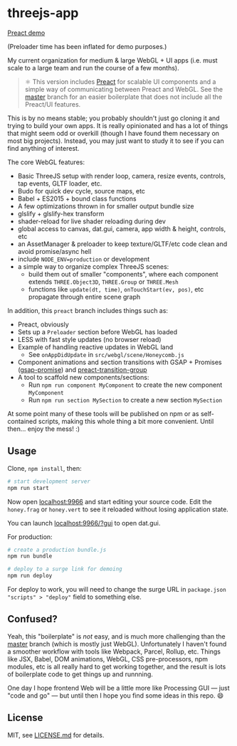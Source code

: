 # threejs-app

[Preact demo](http://test-webgl-preact.surge.sh/?gui)

(Preloader time has been inflated for demo purposes.)

My current organization for medium & large WebGL + UI apps (i.e. must scale to a large team and run the course of a few months).

> ⚛ This version includes [Preact](https://github.com/developit/preact) for scalable UI components and a simple way of communicating between Preact and WebGL. See the [master](https://github.com/mattdesl/threejs-app) branch for an easier boilerplate that does not include all the Preact/UI features.

This is by no means stable; you probably shouldn't just go cloning it and trying to build your own apps. It is really opinionated and has a lot of things that might seem odd or overkill (though I have found them necessary on most big projects). Instead, you may just want to study it to see if you can find anything of interest.

The core WebGL features:

- Basic ThreeJS setup with render loop, camera, resize events, controls, tap events, GLTF loader, etc.
- Budo for quick dev cycle, source maps, etc
- Babel + ES2015 + bound class functions
- A few optimizations thrown in for smaller output bundle size
- glslify + glslify-hex transform
- shader-reload for live shader reloading during dev
- global access to canvas, dat.gui, camera, app width & height, controls, etc
- an AssetManager & preloader to keep texture/GLTF/etc code clean and avoid promise/async hell
- include `NODE_ENV=production` or development
- a simple way to organize complex ThreeJS scenes:
  - build them out of smaller "components", where each component extends `THREE.Object3D`, `THREE.Group` or `THREE.Mesh`
  - functions like `update(dt, time)`, `onTouchStart(ev, pos)`, etc propagate through entire scene graph

In addition, this `preact` branch includes things such as:

- Preact, obviously
- Sets up a `Preloader` section before WebGL has loaded
- LESS with fast style updates (no browser reload)
- Example of handling reactive updates in WebGL land
  - See `onAppDidUpdate` in `src/webgl/scene/Honeycomb.js`
- Component animations and section transitions with GSAP + Promises ([gsap-promise](https://www.npmjs.com/package/@jam3/gsap-promise)) and [preact-transition-group](https://github.com/developit/preact-transition-group)
- A tool to scaffold new components/sections:
  - Run `npm run component MyComponent` to create the new component `MyComponent`
  - Run `npm run section MySection` to create a new section `MySection`

At some point many of these tools will be published on npm or as self-contained scripts, making this whole thing a bit more convenient. Until then... enjoy the mess! :)

## Usage

Clone, `npm install`, then:

```sh
# start development server
npm run start
```

Now open [localhost:9966](http://localhost:9966/) and start editing your source code. Edit the `honey.frag` or `honey.vert` to see it reloaded without losing application state.

You can launch [localhost:9966/?gui](http://localhost:9966/?gui) to open dat.gui.

For production:

```sh
# create a production bundle.js
npm run bundle

# deploy to a surge link for demoing
npm run deploy
```

For deploy to work, you will need to change the surge URL in `package.json` `"scripts" > "deploy"` field to something else.

## Confused?

Yeah, this "boilerplate" is *not* easy, and is much more challenging than the [master](https://github.com/mattdesl/threejs-app) branch (which is mostly just WebGL). Unfortunately I haven't found a smoother workflow with tools like Webpack, Parcel, Rollup, etc. Things like JSX, Babel, DOM animations, WebGL, CSS pre-processors, npm modules, etc is all really hard to get working together, and the result is lots of boilerplate code to get things up and runnning.

One day I hope frontend Web will be a little more like Processing GUI — just "code and go" — but until then I hope you find some ideas in this repo. :smile:

## License

MIT, see [LICENSE.md](http://github.com/mattdesl/threejs-app/blob/master/LICENSE.md) for details.
